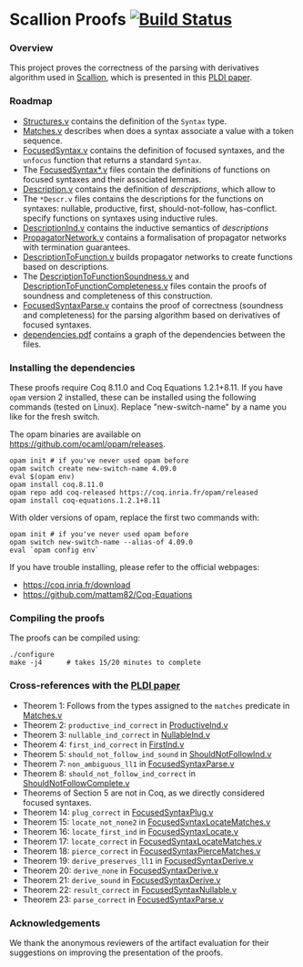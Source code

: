 # Scallion Proofs [![Build Status][larabot-img]][larabot-ref]

### Overview

This project proves the correctness of the parsing with derivatives
algorithm used in [Scallion](https://github.com/epfl-lara/scallion), which
is presented in this [PLDI paper](https://arxiv.org/pdf/1911.12737.pdf).

### Roadmap

* [Structures.v](Structures.v) contains the definition of the `Syntax` type.
* [Matches.v](Matches.v) describes when does a syntax associate a value with a token sequence.
* [FocusedSyntax.v](FocusedSyntax.v) contains the definition of focused syntaxes, and the `unfocus` function that returns a standard `Syntax`.
* The [FocusedSyntax*.v](FocusedSyntax*.v) files contain the definitions of functions on
  focused syntaxes and their associated lemmas.
* [Description.v](Description.v) contains the definition of *descriptions*, which allow to
* The `*Descr.v` files contains the descriptions for the functions on syntaxes: nullable, productive, first, should-not-follow, has-conflict.
  specify functions on syntaxes using inductive rules.
* [DescriptionInd.v](DescriptionInd.v) contains the inductive semantics of *descriptions*
* [PropagatorNetwork.v](PropagatorNetwork.v) contains a formalisation of propagator networks with
  termination guarantees.
* [DescriptionToFunction.v](DescriptionToFunction.v) builds propagator networks to create functions
  based on descriptions.
* The [DescriptionToFunctionSoundness.v](DescriptionToFunctionSoundness.v) and [DescriptionToFunctionCompleteness.v](DescriptionToFunctionCompleteness.v) files contain the proofs of soundness
  and completeness of this construction.
* [FocusedSyntaxParse.v](FocusedSyntaxParse.v) contains the proof of correctness (soundness and
  completeness) for the parsing algorithm based on derivatives of focused syntaxes.
* [dependencies.pdf](dependencies.pdf) contains a graph of the dependencies between the files.


### Installing the dependencies

These proofs require Coq 8.11.0 and Coq Equations 1.2.1+8.11. If you have `opam`
version 2 installed, these can be installed using the following commands (tested
on Linux). Replace "new-switch-name" by a name you like for the fresh switch.

The opam binaries are available on https://github.com/ocaml/opam/releases.

```
opam init # if you've never used opam before
opam switch create new-switch-name 4.09.0
eval $(opam env)
opam install coq.8.11.0
opam repo add coq-released https://coq.inria.fr/opam/released
opam install coq-equations.1.2.1+8.11
```

With older versions of opam, replace the first two commands with:

```
opam init # if you've never used opam before
opam switch new-switch-name --alias-of 4.09.0
eval `opam config env`
```


If you have trouble installing, please refer to the official webpages:
* https://coq.inria.fr/download
* https://github.com/mattam82/Coq-Equations


### Compiling the proofs

The proofs can be compiled using:

```
./configure
make -j4      # takes 15/20 minutes to complete
```

### Cross-references with the [PLDI paper](https://arxiv.org/pdf/1911.12737.pdf)


* Theorem 1: Follows from the types assigned to the `matches` predicate in [Matches.v](Matches.v)
* Theorem 2: `productive_ind_correct` in [ProductiveInd.v](ProductiveInd.v)
* Theorem 3: `nullable_ind_correct` in [NullableInd.v](NullableInd.v)
* Theorem 4: `first_ind_correct` in [FirstInd.v](FirstInd.v)
* Theorem 5: `should_not_follow_ind_sound` in [ShouldNotFollowInd.v](ShouldNotFollowInd.v)
* Theorem 7: `non_ambiguous_ll1` in [FocusedSyntaxParse.v](FocusedSyntaxParse.v)
* Theorem 8: `should_not_follow_ind_correct` in [ShouldNotFollowComplete.v](ShouldNotFollowComplete.v)
* Theorems of Section 5 are not in Coq, as we directly considered focused
  syntaxes.
* Theorem 14: `plug_correct` in [FocusedSyntaxPlug.v](FocusedSyntaxPlug.v)
* Theorem 15: `locate_not_none2` in [FocusedSyntaxLocateMatches.v](FocusedSyntaxLocateMatches.v)
* Theorem 16: `locate_first_ind` in [FocusedSyntaxLocate.v](FocusedSyntaxLocate.v)
* Theorem 17: `locate_correct` in [FocusedSyntaxLocateMatches.v](FocusedSyntaxLocateMatches.v)
* Theorem 18: `pierce_correct` in [FocusedSyntaxPierceMatches.v](FocusedSyntaxPierceMatches.v)
* Theorem 19: `derive_preserves_ll1` in [FocusedSyntaxDerive.v](FocusedSyntaxDerive.v)
* Theorem 20: `derive_none` in [FocusedSyntaxDerive.v](FocusedSyntaxDerive.v)
* Theorem 21: `derive_sound` in [FocusedSyntaxDerive.v](FocusedSyntaxDerive.v)
* Theorem 22: `result_correct` in [FocusedSyntaxNullable.v](FocusedSyntaxNullable.v)
* Theorem 23: `parse_correct` in [FocusedSyntaxParse.v](FocusedSyntaxParse.v)

### Acknowledgements

We thank the anonymous reviewers of the artifact evaluation for their
suggestions on improving the presentation of the proofs.

[larabot-img]: http://laraquad4.epfl.ch:9000/epfl-lara/scallion-proofs/status/master
[larabot-ref]: http://laraquad4.epfl.ch:9000/epfl-lara/scallion-proofs/builds
